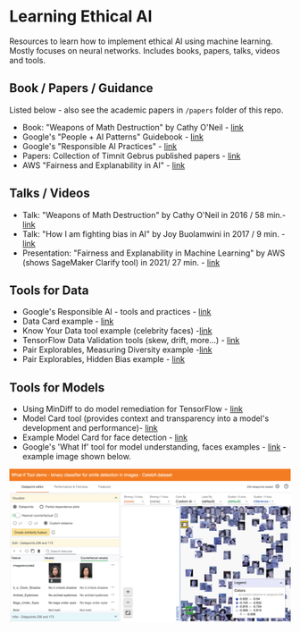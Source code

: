 # Learning Ethical AI
Resources to learn how to implement ethical AI using machine learning.  Mostly focuses on neural networks.  Includes books, papers, talks, videos and tools.

## Book / Papers / Guidance

Listed below - also see the academic papers in `/papers` folder of this repo.  

- Book: "Weapons of Math Destruction" by Cathy O'Neil - [link](https://www.penguinrandomhouse.com/books/241363/weapons-of-math-destruction-by-cathy-oneil/)
- Google's "People + AI Patterns" Guidebook - [link](https://pair.withgoogle.com/guidebook/patterns/how-do-i-get-started)
- Google's "Responsible AI Practices" - [link](https://ai.google/responsibilities/responsible-ai-practices/)
- Papers: Collection of Timnit Gebrus published papers - [link](https://paperswithcode.com/search?q=author%3ATimnit+Gebru)
- AWS "Fairness and Explanability in AI" - [link](https://pages.awscloud.com/rs/112-TZM-766/images/Amazon.AI.Fairness.and.Explainability.Whitepaper.pdf)

## Talks / Videos
- Talk: "Weapons of Math Destruction" by Cathy O'Neil in 2016 / 58 min.- [link](https://www.youtube.com/watch?v=TQHs8SA1qpk)
- Talk: "How I am fighting bias in AI" by Joy Buolamwini in 2017 / 9 min. - [link](https://www.youtube.com/watch?v=UG_X_7g63rY)
- Presentation: "Fairness and Explanability in Machine Learning" by AWS (shows SageMaker Clarify tool) in 2021/ 27 min. - [link](https://www.youtube.com/watch?v=EBQOaqhsnqM&t=3s)

## Tools for Data
- Google's Responsible AI - tools and practices - [link](https://www.tensorflow.org/responsible_ai)
- Data Card example - [link](https://research.google/static/documents/datasets/crowdsourced-high-quality-colombian-spanish-es-co-multi-speaker-speech-dataset.pdf)
- Know Your Data tool example (celebrity faces) -[link](https://knowyourdata-tfds.withgoogle.com/#tab=STATS&dataset=celeb_a)
- TensorFlow Data Validation tools (skew, drift, more...) - [link](https://www.tensorflow.org/tfx/guide/tfdv)
- Pair Explorables, Measuring Diversity example -[link](https://pair.withgoogle.com/explorables/measuring-diversity/)
- Pair Explorables, Hidden Bias example - [link](https://pair.withgoogle.com/explorables/hidden-bias/)

## Tools for Models
- Using MinDiff to do model remediation for TensorFlow - [link](https://www.tensorflow.org/responsible_ai/model_remediation)
- Model Card tool (provides context and transparency into a model's development and performance)- [link](https://www.tensorflow.org/responsible_ai/model_card_toolkit/guide)
- Example Model Card for face detection - [link](https://modelcards.withgoogle.com/face-detection)
- Google's 'What If' tool for model understanding, faces examples - [link](https://pair-code.github.io/what-if-tool/demos/image.html) - example image shown below.

<img src="https://github.com/lynnlangit/learning-ethical-ai/blob/main/images/what-if-tool.png" width=800>
